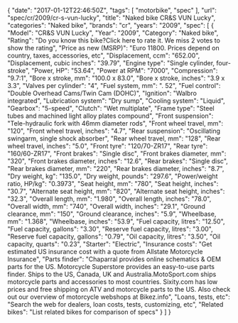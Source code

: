 {
    "date": "2017-01-12T22:46:50Z",
    "tags": [
        "motorbike",
        "spec"
    ],
    "url": "spec\/cr\/2009\/cr-s-vun-lucky",
    "title": "Naked bike CR&S VUN Lucky",
    "categories": "Naked bike",
    "brands": "cr",
    "years": "2009",
    "spec": [
        {
            "Model": "CR&S VUN Lucky",
            "Year": "2009",
            "Category": "Naked bike",
            "Rating": "Do you know this bike?Click here to rate it. We miss 2 votes to show the rating",
            "Price as new (MSRP)": "Euro 11800.  Prices depend on country, taxes, accessories, etc",
            "Displacement, ccm": "652.00",
            "Displacement, cubic inches": "39.79",
            "Engine type": "Single cylinder, four-stroke",
            "Power, HP": "53.64",
            "Power at RPM": "7000",
            "Compression": "9.7:1",
            "Bore x stroke, mm": "100.0 x 83.0",
            "Bore x stroke, inches": "3.9 x 3.3",
            "Valves per cylinder": "4",
            "Fuel system, mm": ". 52",
            "Fuel control": "Double Overhead Cams\/Twin Cam (DOHC)",
            "Ignition": "Walbro integrated",
            "Lubrication system": "Dry sump",
            "Cooling system": "Liquid",
            "Gearbox": "5-speed",
            "Clutch": "Wet multiplate",
            "Frame type": "Steel tubes and machined light alloy plates compound",
            "Front suspension": "Tele-hydraulic fork with 46mm diameter rods",
            "Front wheel travel, mm": "120",
            "Front wheel travel, inches": "4.7",
            "Rear suspension": "Oscillating swingarm, single shock absorber",
            "Rear wheel travel, mm": "128",
            "Rear wheel travel, inches": "5.0",
            "Front tyre": "120\/70-ZR17",
            "Rear tyre": "160\/60-ZR17",
            "Front brakes": "Single disc",
            "Front brakes diameter, mm": "320",
            "Front brakes diameter, inches": "12.6",
            "Rear brakes": "Single disc",
            "Rear brakes diameter, mm": "220",
            "Rear brakes diameter, inches": "8.7",
            "Dry weight, kg": "135.0",
            "Dry weight, pounds": "297.6",
            "Power\/weight ratio, HP\/kg": "0.3973",
            "Seat height, mm": "780",
            "Seat height, inches": "30.7",
            "Alternate seat height, mm": "820",
            "Alternate seat height, inches": "32.3",
            "Overall length, mm": "1.980",
            "Overall length, inches": "78.0",
            "Overall width, mm": "740",
            "Overall width, inches": "29.1",
            "Ground clearance, mm": "150",
            "Ground clearance, inches": "5.9",
            "Wheelbase, mm": "1.368",
            "Wheelbase, inches": "53.9",
            "Fuel capacity, litres": "12.50",
            "Fuel capacity, gallons": "3.30",
            "Reserve fuel capacity, litres": "3.00",
            "Reserve fuel capacity, gallons": "0.79",
            "Oil capacity, litres": "3.50",
            "Oil capacity, quarts": "0.23",
            "Starter": "Electric",
            "Insurance costs": "Get estimated US insurance cost with a quote from Allstate Motorcycle Insurance",
            "Parts finder": "Chaparral provides online schematics & OEM parts for the US.   Motorcycle Superstore provides an easy-to-use parts finder. Ships to the US, Canada, UK and Australia.MotoSport.com ships motorcycle parts and accessories to most countries.    Sixity.com has low prices and free shipping on ATV and motorcycle parts to the US. Also check out our overview of motorcycle webshops at Bikez.info",
            "Loans, tests, etc": "Search the web for dealers, loan costs, tests, customizing, etc",
            "Related bikes": "List related bikes for comparison of specs"
        }
    ]
}